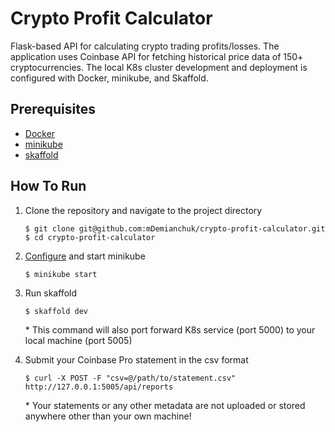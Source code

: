 # Crypto Profit Calculator
Flask-based API for calculating crypto trading profits/losses. The application uses Coinbase API for fetching historical price data of 150+ cryptocurrencies. The local K8s cluster development and deployment is configured with Docker, minikube, and Skaffold.

## Prerequisites
- [Docker](https://docs.docker.com/get-docker/)
- [minikube](https://minikube.sigs.k8s.io/docs/start/)
- [skaffold](https://skaffold.dev/docs/install/)

## How To Run

1. Clone the repository and navigate to the project directory
   ```$xslt
   $ git clone git@github.com:mDemianchuk/crypto-profit-calculator.git
   $ cd crypto-profit-calculator
   ```
   
2. [Configure](https://minikube.sigs.k8s.io/docs/handbook/config/) and start minikube
    ```$xslt
    $ minikube start
    ```

3. Run skaffold
    
    ```$xslt
    $ skaffold dev
    ```
   \* This command will also port forward K8s service (port 5000) to your local machine (port 5005)

4. Submit your Coinbase Pro statement in the csv format

    ```$xslt
    $ curl -X POST -F "csv=@/path/to/statement.csv" http://127.0.0.1:5005/api/reports
    ```
   \* Your statements or any other metadata are not uploaded or stored anywhere other than your own machine!
